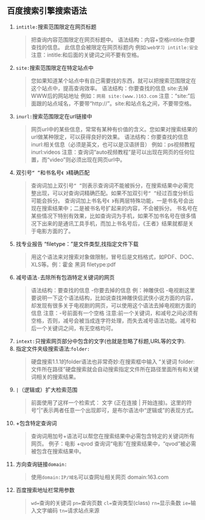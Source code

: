 ## 百度搜索引擎搜索语法

1. `intitle:`搜索范围限定在网页标题
    >把查询内容范围限定在网页标题中。
    语法结构：内容+空格intitle:你要查找的信息。
    此信息会被限定在网页标题内
    例如:`web学习 intitle:安全`
    注意：intitle:和后面的关键词之间不要有空格。
2. `site:`搜索范围限定在特定站点中
    >您如果知道某个站点中有自己需要找的东西，就可以把搜索范围限定在这个站点中，提高查询效率。
    语法结构：你要查找的信息 site:去掉WWW后的网站地址
    例如：`网易 site:(www.)163.com`
    注意：“site:”后面跟的站点域名，不要带“http://”。site:和站点名之间，不要带空格。
3. `inurl:`搜索范围限定在url链接中
    >网页url中的某些信息，常常有某种有价值的含义。您如果对搜索结果的url做某种限定，可以获得良好的效果。
    语法结构：你要查找的信息 inurl:相关信息（必须是英文，也可以是汉语拼音）
    例如：ps视频教程 inurl:videos
    注意：查询词“auto视频教程”是可以出现在网页的任何位置，而“video”则必须出现在网页url中。
4. 双引号`“ ”`和书名号`《 》`精确匹配
    >查询词加上双引号`“ ”`则表示查询词不能被拆分，在搜索结果中必需完整出现，可以对查询词精确匹配。如果不加双引号`“ ”`经过百度分析后可能会拆分。
    查询词加上书名号`《 》`有两层特殊功能，一是书名号会出现在搜索结果中；二是被书名号扩起来的内容，不会被拆分。 书名号在某些情况下特别有效果，比如查询词为手机，如果不加书名号在很多情况下出来的是通讯工具手机，而加上书名号后，《王者》结果就都是关于电影方面的了。
5. 找专业报告 “filetype：”是文件类型,找指定文件下载
    >用这个语法来对搜索对象做限制，冒号后是文档格式，如PDF、DOC、XLS等。例：霍金 黑洞 filetype:pdf
6. 减号语法`-`去除所有包涵特定关键词的网页
    >语法结构：要查找的信息 -你要去掉的信息
    例：神雕侠侣 -电视剧这里要说明一下这个语法结构，比如说查找神雕侠侣武侠小说方面的内容，却发现有很多关于电视剧的网页，可以使用这个语法去掉电视剧方面的信息 注意：-号前面有一个空格
    注意:前一个关键词，和减号之间必须有空格，否则，减号会被当成连字符处理，而失去减号语法功能。减号和后一个关键词之间，有无空格均可。
7. `intext:`只搜索网页部分中包含的文字(也就是忽略了标题,URL等的文字).
8. 指定文件夹级搜索语法:`folder:`
    >硬盘搜索1.1.1的folder语法也非常奇妙:在搜索框中输入 “关键词 folder:文件所在路径”硬盘搜索就会自动搜索指定文件所在路径里面所有和关键词相关的搜索结果。
9.  `|`（逻辑或）扩大检索范围
    >前面使用了这样一个检索式：
    文字 (正在连接 | 开始连接)。这里的符号“|”表示两者任意一个出现即可，是布尔语法中“逻辑或”的表现方式。
10. +包含特定查询词
    >查询词用加号+语法可以帮您在搜索结果中必需包含特定的关键词所有网页。
    例子：电影 +qvod
    查询词“电影”在搜索结果中，“qvod”被必需被包含在搜索结果中。
11. 方向查询链接`domain:`
    >使用`domain:IP/域名`可以查网址相关网页
    domain:163.com
12. 百度搜索地址栏常用参数
    >`wd=`查询的关键词
    >`pn=`查询页数
    >`cl=`查询类型(class)
    >`rn=`显示条数
    >`ie=`输入文字编码
    >`tn=`请求站点来源

